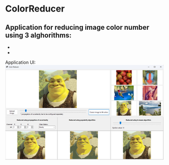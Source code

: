 # ColorReducer
Application for reducing image color number using 3 alghorithms:
-
-
-
Application UI:
<img src="/ColorReducer.png" alt="Alt text" title="Optional title">
